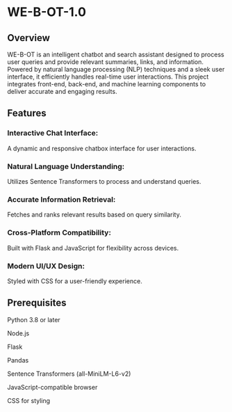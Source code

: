 # WE-B-OT-1.0
## Overview
WE-B-OT is an intelligent chatbot and search assistant designed to process user queries and provide relevant summaries, links, and information. Powered by natural language processing (NLP) techniques and a sleek user interface, it efficiently handles real-time user interactions. This project integrates front-end, back-end, and machine learning components to deliver accurate and engaging results.

## Features
### Interactive Chat Interface: 
A dynamic and responsive chatbox interface for user interactions.
### Natural Language Understanding: 
Utilizes Sentence Transformers to process and understand queries.
### Accurate Information Retrieval: 
Fetches and ranks relevant results based on query similarity.
### Cross-Platform Compatibility: 
Built with Flask and JavaScript for flexibility across devices.
### Modern UI/UX Design: 
Styled with CSS for a user-friendly experience.


## Prerequisites
Python 3.8 or later

Node.js

Flask

Pandas

Sentence Transformers (all-MiniLM-L6-v2)

JavaScript-compatible browser

CSS for styling
